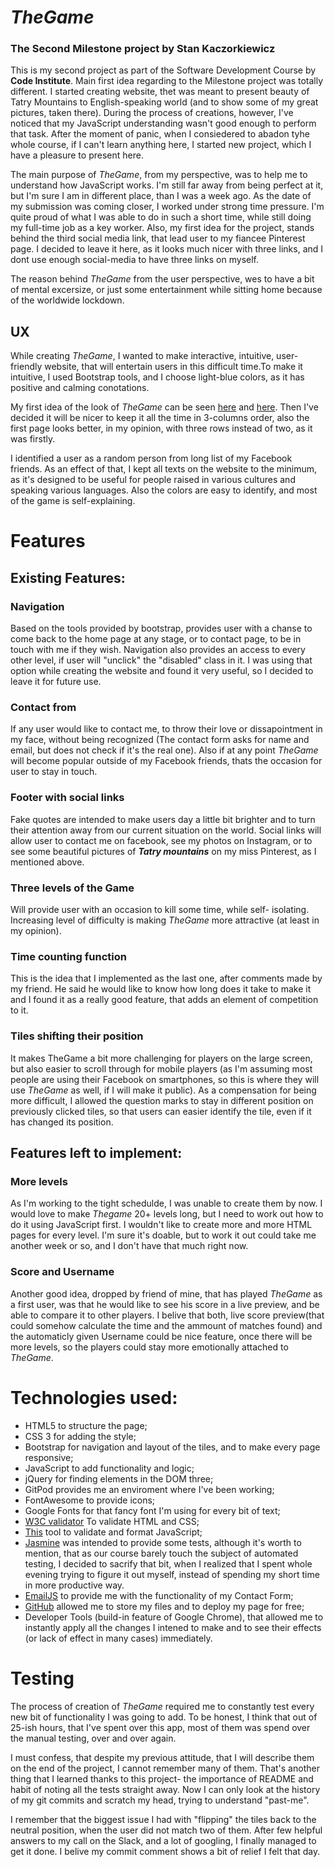 # *TheGame*
### The Second Milestone project by Stan Kaczorkiewicz

This is my second project as part of the Software Development Course by **Code Institute**.
Main first idea regarding to the Milestone project was totally different. 
I started creating website, thet was meant to present beauty of Tatry Mountains to English-speaking world 
(and to show some of my great pictures, taken there). During the process of creations, however, 
I've noticed that my JavaScript understanding wasn't good enough to perform that task.
After the moment of panic, when I consiedered to abadon tyhe whole course, if I can't learn anything here,
I started new project, which I have a pleasure to present here.

The main purpose of *TheGame*, from my perspective, was to help me to understand how JavaScript works.
I'm still  far away from being perfect at it, but  I'm sure I am in different place, than I was a week ago.
As the date of my submission was coming closer, I worked under strong time pressure.
I'm quite proud of what I was able to do in such a short time, while still doing my full-time job as a key worker.
Also, my first idea for the project, stands behind the third social media link, that lead user to my fiancee Pinterest page.
I decided to leave it here, as it looks much nicer with three links, and I dont use enough social-media to have three links on myself.

The reason behind *TheGame* from the user perspective, wes to have a bit of mental excersize, 
or just some entertainment while sitting home because of the worldwide lockdown.

## UX

While creating *TheGame*, I wanted to make interactive, intuitive, user-friendly website,
that will entertain users in this difficult time.To make it intuitive, I used Bootstrap tools, and 
I choose light-blue colors, as it has positive and calming conotations.

My first idea of the look of *TheGame* can be seen [here](assets/images/firstPage.jpg) and [here](assets/images/secondPage.png).
Then I've decided it will be nicer to keep it all the time in 3-columns order,
also the first page looks better, in my opinion, with three rows instead of two, as it was firstly.

I identified a user as a random person from long list of my Facebook friends.
As an effect of that, I kept all texts on the website to the minimum, 
as it's designed to be useful for people raised in various cultures and speaking various languages.
Also the colors are easy to identify, and most of the game is self-explaining.

# Features

## Existing Features:

### Navigation 
Based on the tools provided by bootstrap, provides user with a chanse to come back 
to the home page at any stage, or to contact page, to be in touch with me if they wish. 
Navigation also provides an access to every other level, if user will "unclick" the "disabled" class in it.
I was using that option while creating the website and found it very useful, so I decided to leave it for future use. 

### Contact from
If any user would like to contact me, to throw their love or dissapointment in my face, without being recognized
(The contact form asks for name and email, but does not check if it's the real one).
Also if at any point *TheGame* will become popular outside of my Facebook friends, thats the occasion for user to stay in touch.

### Footer with social links
Fake quotes are intended to make users day a little bit brighter and to turn their attention away from our current situation on the world.
Social links will allow user to contact me on facebook, see my photos on Instagram,
or to see some beautiful pictures of __*Tatry mountains*__ on my miss Pinterest, as I mentioned above.

### Three levels of the Game
Will provide user with an occasion to kill some time, while self- isolating.
Increasing level of difficulty is making *TheGame* more attractive (at least in my opinion).

### Time counting function
This is the idea that I implemented as the last one, after comments made by my friend.
He said he would like to know how long does it take to make it and I found it as a really good feature, 
that adds an element of competition to it.

### Tiles shifting their position
It makes TheGame a bit more challenging for players on the large screen, but also easier to scroll through 
for mobile players (as I'm assuming most people are using their Facebook on smartphones, 
so this is where they will use *TheGame* as well, if I will make it public).
As a compensation for being more difficult, I allowed the question marks to stay in different position on previously clicked tiles,
so that users can easier identify the tile, even if it has changed its position.


## Features left to implement:

### More levels
As I'm working to the tight schedulde, I was unable to create them by now.
I would love to make *Thegame* 20+ levels long, but I need to work out how to do it using JavaScript first.
I wouldn't like to create more and more HTML pages for every level.
I'm sure it's doable, but to work it out could take me another week or so, and I don't have that much right now.

### Score and Username
Another good idea, dropped by friend of mine, that has played *TheGame* as a first user, 
was that he would like to see his score in a live preview, and be able to compare it to other players.
I belive that both, live score preview(that could somehow calculate the time and the ammount of matches found)
and the automaticly given Username could be nice feature, once there will be more levels, 
so the players could stay more emotionally attached to *TheGame*.


# Technologies used:

- HTML5 to structure the page;
- CSS 3 for adding the style;
- Bootstrap for navigation and layout of the tiles, 
    and to make every page responsive;
- JavaScript to add functionality and logic;
- jQuery for finding elements in the DOM three;
- GitPod provides me an enviroment where I've been working;
- FontAwesome to provide icons;
- Google Fonts for that fancy font I'm using for every bit of text;
- [W3C validator](https://validator.w3.org/) To validate HTML and CSS;
- [This](https://www.freeformatter.com/javascript-beautifier.html) tool to validate and format JavaScript;
- [Jasmine](https://jasmine.github.io/) was intended to provide some tests, although it's worth to mention, 
that as our course barely touch the subject of automated testing, I decided to sacrify that bit, 
when I realized that I spent whole evening trying to figure it out myself, instead of spending my short time in more productive way.
- [EmailJS](https://www.emailjs.com/) to provide me with the functionality of my Contact Form;
- [GitHub](https://github.com/MrColorado35/TheGame) allowed me to store my files and to deploy my page for free;
- Developer Tools (build-in feature of Google Chrome), that allowed me to instantly apply all the changes I intened to make 
and to see their effects (or lack of effect in many cases) immediately.


# Testing 

The process of creation of *TheGame* required me to constantly test every new bit of functionality I was going to add.
To be honest, I think that out of 25-ish hours, that I've spent over this app, most of them was spend over the manual testing,
over and over again.

I must confess, that despite my previous attitude, that I will describe them on the end of the project, 
I cannot remember many of them.
That's another thing that I learned thanks to this project-  the importance of README and habit of noting all the tests straight away.
Now I can only look at the history of my git commits and scratch my head, trying to understand "past-me".

I remember that the biggest issue I had with "flipping" the tiles back to the neutral position, 
when the user did not match two of them. After few helpful answers to my call on the Slack, and a lot of googling,
I finally managed to get it done. I belive my commit comment shows a bit of relief I felt that day.




